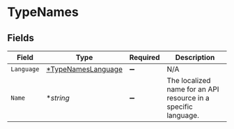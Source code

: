 # TypeNames


## Fields

| Field                                                          | Type                                                           | Required                                                       | Description                                                    |
| -------------------------------------------------------------- | -------------------------------------------------------------- | -------------------------------------------------------------- | -------------------------------------------------------------- |
| `Language`                                                     | [*TypeNamesLanguage](../../models/shared/typenameslanguage.md) | :heavy_minus_sign:                                             | N/A                                                            |
| `Name`                                                         | **string*                                                      | :heavy_minus_sign:                                             | The localized name for an API resource in a specific language. |